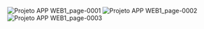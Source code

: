 ![Projeto APP WEB1_page-0001](https://github.com/70br/Parte4-segunda-etapa-projetobanco-app/assets/103542920/2cfe4f34-7b5e-44fc-a507-5a0ff439e949)
![Projeto APP WEB1_page-0002](https://github.com/70br/Parte4-segunda-etapa-projetobanco-app/assets/103542920/ef3813cb-7b16-4f48-8a56-f4a4804f71f8)
![Projeto APP WEB1_page-0003](https://github.com/70br/Parte4-segunda-etapa-projetobanco-app/assets/103542920/adfc57a5-2127-4d47-ab77-5c0b4e3cf2ef)






